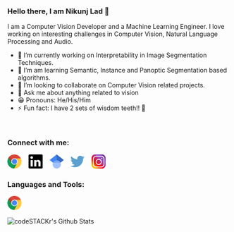 ### Hello there, I am Nikunj Lad 👋

<!--
**nikunjlad/nikunjlad** is a ✨ _special_ ✨ repository because its `README.md` (this file) appears on your GitHub profile.
-->

I am a Computer Vision Developer and a Machine Learning Engineer. I love working on interesting challenges in Computer Vision, Natural Language Processing and Audio.

- :microscope: I’m currently working on Interpretability in Image Segmentation Techniques.
- :seedling: I’m am learning Semantic, Instance and Panoptic Segmentation based algorithms.
- :two_men_holding_hands: I’m looking to collaborate on Computer Vision related projects.
- :speech_balloon: Ask me about anything related to vision
- :grin: Pronouns: He/His/Him
- :zap: Fun fact: I have 2 sets of wisdom teeth!! :grimacing:
</br>

### Connect with me:

<a href="https://nikunjlad.dev" target="_blank"><img src="https://github.com/nikunjlad/nikunjlad/blob/master/assets/website.png" alt="website" width="32" height="32"></a>&nbsp;&nbsp;&nbsp;
<a href="https://www.linkedin.com/in/nikunjlad" target="_blank"><img src="https://github.com/nikunjlad/nikunjlad/blob/master/assets/linkedin.svg" alt="linkedin" width="32" height="32"></a>&nbsp;&nbsp;&nbsp;
<a href="https://scholar.google.com/citations?user=is6g3oAAAAAJ&hl=en" target="_blank"><img src="https://github.com/nikunjlad/nikunjlad/blob/master/assets/scholar.svg" alt="google-scholars" width="32" height="32"></a>&nbsp;&nbsp;&nbsp;
<a href="https://twitter.com/LadNikunj" target="_blank"><img src="https://github.com/nikunjlad/nikunjlad/blob/master/assets/twitter.png" alt="twitter" width="32" height="32"></a>&nbsp;&nbsp;&nbsp;
<a href="https://www.instagram.com/in_genious94/" target="_blank"><img src="https://github.com/nikunjlad/nikunjlad/blob/master/assets/instagram.png" alt="instagram" width="32" height="32"></a>&nbsp;&nbsp;&nbsp;
</br>

### Languages and Tools:

<img src="https://github.com/nikunjlad/nikunjlad/blob/master/assets/website.png" height="32" />&nbsp;&nbsp;&nbsp;


<img align="left" alt="codeSTACKr's Github Stats" src="https://github-readme-stats.vercel.app/api?username=nikunjlad&show_icons=true&hide_border=true" />
